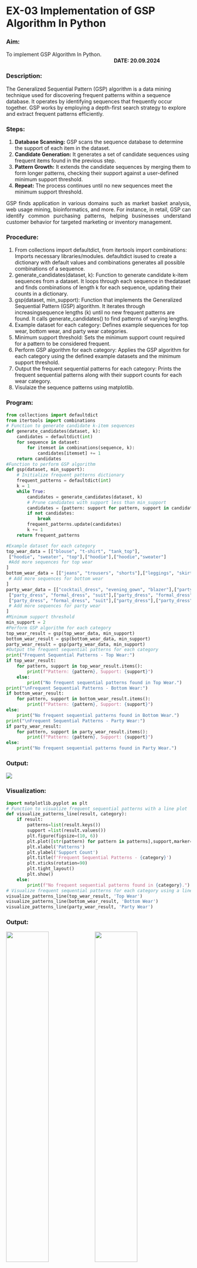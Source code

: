 # EX-03 Implementation of GSP Algorithm In Python
### Aim: 
To implement GSP Algorithm In Python. &emsp;&emsp;&emsp;&emsp;&emsp;&emsp;&emsp;&emsp;&emsp;&emsp;&emsp;&emsp;&emsp;&emsp;&emsp;&emsp;&emsp;&emsp;&emsp;&emsp;&emsp;**DATE: 20.09.2024**
### Description:
The Generalized Sequential Pattern (GSP) algorithm is a data mining technique used for discovering frequent patterns within a sequence database. It operates by identifying sequences that frequently occur together. GSP works by employing a depth-first search strategy to explore and extract frequent patterns efficiently.
### Steps:
1. <strong>Database Scanning:</strong> GSP scans the sequence database to determine the support of each item in the dataset.
2. <strong>Candidate Generation:</strong> It generates a set of candidate sequences using frequent items found in the previous step.
3. <strong>Pattern Growth:</strong> It extends the candidate sequences by merging them to form longer patterns, checking their support against a user-defined minimum support threshold.
4. <strong>Repeat:</strong> The process continues until no new sequences meet the minimum support threshold.
<p align="justify">
GSP finds application in various domains such as market basket analysis, web usage mining, bioinformatics, and more. For instance, in retail, GSP can identify common purchasing patterns, helping businesses understand customer behavior for targeted marketing or inventory management.
</p>

### Procedure:

1. From collections import defaultdict, from itertools import combinations: Imports necessary libraries/modules. defaultdict isused to create a dictionary with default values and combinations generates all possible combinations of a sequence.
2. generate_candidates(dataset, k): Function to generate candidate k-item sequences from a dataset. It loops through each sequence in thedataset and finds combinations of length k for each sequence, updating their counts in a dictionary.
3. gsp(dataset, min_support): Function that implements the Generalized Sequential Pattern (GSP) algorithm. It iterates through increasingsequence lengths (k) until no new frequent patterns are found. It calls generate_candidates() to find patterns of varying lengths.
4. Example dataset for each category: Defines example sequences for top wear, bottom wear, and party wear categories.
5. Minimum support threshold: Sets the minimum support count required for a pattern to be considered frequent.
6. Perform GSP algorithm for each category: Applies the GSP algorithm for each category using the defined example datasets and the minimum support threshold.
7. Output the frequent sequential patterns for each category: Prints the frequent sequential patterns along with their support counts for each wear category.
8. Visulaize the sequence patterns using matplotlib.

### Program:

```python
from collections import defaultdict
from itertools import combinations
# Function to generate candidate k-item sequences
def generate_candidates(dataset, k):
    candidates = defaultdict(int)
    for sequence in dataset:
        for itemset in combinations(sequence, k):
            candidates[itemset] += 1
    return candidates
#Function to perform GSP algorithm
def gsp(dataset, min_support):
    # Initialize frequent patterns dictionary
    frequent_patterns = defaultdict(int)
    k = 1
    while True:
        candidates = generate_candidates(dataset, k)
        # Prune candidates with support less than min_support
        candidates = {pattern: support for pattern, support in candidates.items() if support >= min_support}
        if not candidates:
            break
        frequent_patterns.update(candidates)
        k += 1
    return frequent_patterns

#Example dataset for each category
top_wear_data = [["blouse", "t-shirt", "tank_top"],
 ["hoodie", "sweater", "top"],["hoodie"],["hoodie","sweater"]
 #Add more sequences for top wear
]
bottom_wear_data = [["jeans", "trousers", "shorts"],["leggings", "skirt", "chinos"],
 # Add more sequences for bottom wear
]
party_wear_data = [["cocktail_dress", "evening_gown", "blazer"],["party_dress", "formal_dress", "suit"],
 ["party_dress", "formal_dress", "suit"],["party_dress", "formal_dress", "suit"],
 ["party_dress", "formal_dress", "suit"],["party_dress"],["party_dress"],
 # Add more sequences for party wear
]
#Minimum support threshold
min_support = 2
#Perform GSP algorithm for each category
top_wear_result = gsp(top_wear_data, min_support)
bottom_wear_result = gsp(bottom_wear_data, min_support)
party_wear_result = gsp(party_wear_data, min_support)
#Output the frequent sequential patterns for each category
print("Frequent Sequential Patterns - Top Wear:")
if top_wear_result:
    for pattern, support in top_wear_result.items():
        print(f"Pattern: {pattern}, Support: {support}")
    else:
        print("No frequent sequential patterns found in Top Wear.")
print("\nFrequent Sequential Patterns - Bottom Wear:")
if bottom_wear_result:
    for pattern, support in bottom_wear_result.items():
        print(f"Pattern: {pattern}, Support: {support}")
else:
    print("No frequent sequential patterns found in Bottom Wear.")
print("\nFrequent Sequential Patterns - Party Wear:")
if party_wear_result:
    for pattern, support in party_wear_result.items():
        print(f"Pattern: {pattern}, Support: {support}")
else:
    print("No frequent sequential patterns found in Party Wear.")
```
### Output:
<img src="https://github.com/user-attachments/assets/64bea171-5df2-4ee6-ab6c-14e6952c2dcc">

### Visualization:
```python
import matplotlib.pyplot as plt
# Function to visualize frequent sequential patterns with a line plot
def visualize_patterns_line(result, category):
    if result:
        patterns=list(result.keys())
        support =list(result.values())
        plt.figure(figsize=(10, 6))
        plt.plot([str(pattern) for pattern in patterns],support,marker='o',linestyle='-',color='blue')
        plt.xlabel('Patterns')
        plt.ylabel('Support Count')
        plt.title(f'Frequent Sequential Patterns - {category}')
        plt.xticks(rotation=90)
        plt.tight_layout()
        plt.show()
    else:
        print(f"No frequent sequential patterns found in {category}.")
# Visualize frequent sequential patterns for each category using a line plot
visualize_patterns_line(top_wear_result, 'Top Wear')
visualize_patterns_line(bottom_wear_result, 'Bottom Wear')
visualize_patterns_line(party_wear_result, 'Party Wear')
```
### Output:
<img width=48% src="https://github.com/user-attachments/assets/70f4050e-5b97-4dfc-b697-deb1598c530c"><img width=48% src="https://github.com/user-attachments/assets/ce2eaa49-640d-40b2-8820-749eb7a36325">


### Result:
Thus the implementation of the GSP algorithm in python has been successfully executed.<BR>
**Developed By: ROHIT JAIN D - 212222230120**
